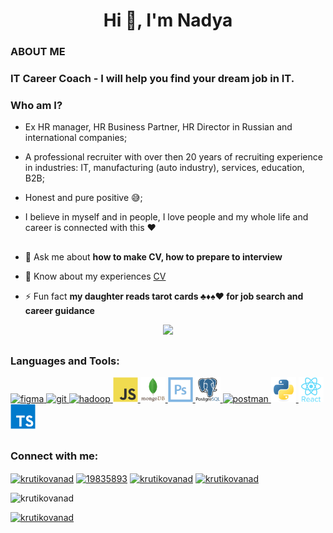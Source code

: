 <h1 align="center">Hi 👋, I'm Nadya</h1>
<h3>ABOUT ME</h3>
<h3 align="left">IT Career Coach - I will help you find your dream job in IT.</h3>
<h3>Who am I?</h3>

  - Ex HR manager, HR Business Partner, HR Director in Russian and international companies;
  
  - A professional recruiter with over then 20 years of recruiting experience in industries: IT, manufacturing (auto industry), services, education, B2B;
  
  - Honest and pure positive 😅;
  
  - I believe in myself and in people, I love people and my whole life and career is connected with this ❤️ </h3>

## 

- 💬 Ask me about **how to make CV, how to prepare to interview**

- 📄 Know about my experiences [CV](https://drive.google.com/file/d/1raqSzQoEgM7U61mqP3d54SI9bJ9QYpP7/view?usp=share_link)

- ⚡ Fun fact **my daughter reads tarot cards ♣♦♠♥ for job search and career guidance**

<div id="header" align="center">
  <img src=https://media.giphy.com/media/9Vvoj75o3ZsK6TRUqH/giphy.gif>
</div>

## 

<h3 align="left">Languages and Tools:</h3>
<p align="left"> <a href="https://www.figma.com/" target="_blank" rel="noreferrer"> <img src="https://www.vectorlogo.zone/logos/figma/figma-icon.svg" alt="figma" width="40" height="40"/> </a> <a href="https://git-scm.com/" target="_blank" rel="noreferrer"> <img src="https://www.vectorlogo.zone/logos/git-scm/git-scm-icon.svg" alt="git" width="40" height="40"/> </a> <a href="https://hadoop.apache.org/" target="_blank" rel="noreferrer"> <img src="https://www.vectorlogo.zone/logos/apache_hadoop/apache_hadoop-icon.svg" alt="hadoop" width="40" height="40"/> </a> <a href="https://developer.mozilla.org/en-US/docs/Web/JavaScript" target="_blank" rel="noreferrer"> <img src="https://raw.githubusercontent.com/devicons/devicon/master/icons/javascript/javascript-original.svg" alt="javascript" width="40" height="40"/> </a> <a href="https://www.mongodb.com/" target="_blank" rel="noreferrer"> <img src="https://raw.githubusercontent.com/devicons/devicon/master/icons/mongodb/mongodb-original-wordmark.svg" alt="mongodb" width="40" height="40"/> </a> <a href="https://www.photoshop.com/en" target="_blank" rel="noreferrer"> <img src="https://raw.githubusercontent.com/devicons/devicon/master/icons/photoshop/photoshop-line.svg" alt="photoshop" width="40" height="40"/> </a> <a href="https://www.postgresql.org" target="_blank" rel="noreferrer"> <img src="https://raw.githubusercontent.com/devicons/devicon/master/icons/postgresql/postgresql-original-wordmark.svg" alt="postgresql" width="40" height="40"/> </a> <a href="https://postman.com" target="_blank" rel="noreferrer"> <img src="https://www.vectorlogo.zone/logos/getpostman/getpostman-icon.svg" alt="postman" width="40" height="40"/> </a> <a href="https://www.python.org" target="_blank" rel="noreferrer"> <img src="https://raw.githubusercontent.com/devicons/devicon/master/icons/python/python-original.svg" alt="python" width="40" height="40"/> </a> <a href="https://reactjs.org/" target="_blank" rel="noreferrer"> <img src="https://raw.githubusercontent.com/devicons/devicon/master/icons/react/react-original-wordmark.svg" alt="react" width="40" height="40"/> </a> <a href="https://www.typescriptlang.org/" target="_blank" rel="noreferrer"> <img src="https://raw.githubusercontent.com/devicons/devicon/master/icons/typescript/typescript-original.svg" alt="typescript" width="40" height="40"/> </a> </p>


##   

<h3 align="left">Connect with me:</h3>
<p align="left">
<a href="https://linkedin.com/in/krutikovanad" target="blank"><img align="center" src="https://raw.githubusercontent.com/rahuldkjain/github-profile-readme-generator/master/src/images/icons/Social/linked-in-alt.svg" alt="krutikovanad" height="30" width="40" /></a>
<a href="https://stackoverflow.com/users/19835893" target="blank"><img align="center" src="https://raw.githubusercontent.com/rahuldkjain/github-profile-readme-generator/master/src/images/icons/Social/stack-overflow.svg" alt="19835893" height="30" width="40" /></a>
<a href="https://fb.com/krutikovanad" target="blank"><img align="center" src="https://raw.githubusercontent.com/rahuldkjain/github-profile-readme-generator/master/src/images/icons/Social/facebook.svg" alt="krutikovanad" height="30" width="40" /></a>
<a href="https://instagram.com/krutikovanad" target="blank"><img align="center" src="https://raw.githubusercontent.com/rahuldkjain/github-profile-readme-generator/master/src/images/icons/Social/instagram.svg" alt="krutikovanad" height="30" width="40" /></a>
</p>


<p align="left"> <img src="https://komarev.com/ghpvc/?username=krutikovanad&label=Profile%20views&color=0e75b6&style=flat" alt="krutikovanad" /> </p>

<p align="left"> <a href="https://github.com/ryo-ma/github-profile-trophy"><img src="https://github-profile-trophy.vercel.app/?username=krutikovanad" alt="krutikovanad" /></a> </p>
